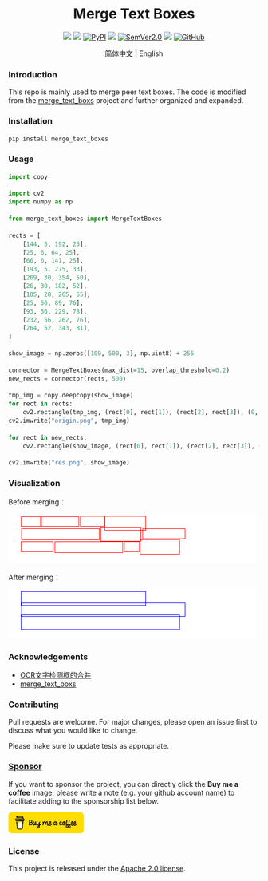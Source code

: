 <div align="center">
  <div align="center">
    <h1><b>Merge Text Boxes</b></h1>
  </div>
  <a href=""><img src="https://img.shields.io/badge/Python->=3.6,<3.12-aff.svg"></a>
  <a href=""><img src="https://img.shields.io/badge/OS-Linux%2C%20Mac%2C%20Win-pink.svg"></a>
<a href="https://pypi.org/project/merge_text_boxes/"><img alt="PyPI" src="https://img.shields.io/pypi/v/merge_text_boxes"></a>
<a href="https://pepy.tech/project/merge_text_boxes"><img src="https://static.pepy.tech/personalized-badge/merge_text_boxes?period=total&units=abbreviation&left_color=grey&right_color=blue&left_text=Downloads%20Lineless"></a>
  <a href="https://semver.org/"><img alt="SemVer2.0" src="https://img.shields.io/badge/SemVer-2.0-brightgreen"></a>
  <a href="https://github.com/psf/black"><img src="https://img.shields.io/badge/code%20style-black-000000.svg"></a>
  <a href="https://github.com/SWHL/MergeTextBoxes/blob/8da071f678d4e3d0681fff8b213a5aa9c1a96073/LICENSE"><img alt="GitHub" src="https://img.shields.io/badge/license-Apache 2.0-blue"></a>

  [简体中文](./docs/README_zh.md) | English
</div>

### Introduction
This repo is mainly used to merge peer text boxes. The code is modified from the [merge_text_boxs](https://github.com/zcswdt/merge_text_boxs) project and further organized and expanded.

### Installation
```bash
pip install merge_text_boxes
```

### Usage
```python
import copy

import cv2
import numpy as np

from merge_text_boxes import MergeTextBoxes

rects = [
    [144, 5, 192, 25],
    [25, 6, 64, 25],
    [66, 6, 141, 25],
    [193, 5, 275, 33],
    [269, 30, 354, 50],
    [26, 30, 182, 52],
    [185, 28, 265, 55],
    [25, 56, 89, 76],
    [93, 56, 229, 78],
    [232, 56, 262, 76],
    [264, 52, 343, 81],
]

show_image = np.zeros([100, 500, 3], np.uint8) + 255

connector = MergeTextBoxes(max_dist=15, overlap_threshold=0.2)
new_rects = connector(rects, 500)

tmp_img = copy.deepcopy(show_image)
for rect in rects:
    cv2.rectangle(tmp_img, (rect[0], rect[1]), (rect[2], rect[3]), (0, 0, 255), 1)
cv2.imwrite("origin.png", tmp_img)

for rect in new_rects:
    cv2.rectangle(show_image, (rect[0], rect[1]), (rect[2], rect[3]), (255, 0, 0), 1)

cv2.imwrite("res.png", show_image)
```

### Visualization
Before merging：

![alt text](./docs/origin.png)

After merging：

![alt text](./docs/res.png)


### Acknowledgements
- [OCR文字检测框的合并](https://blog.csdn.net/jhsignal/article/details/107840145)
- [merge_text_boxs](https://github.com/zcswdt/merge_text_boxs)

### Contributing
Pull requests are welcome. For major changes, please open an issue first
to discuss what you would like to change.

Please make sure to update tests as appropriate.

### [Sponsor](https://rapidai.github.io/RapidOCRDocs/docs/sponsor/)
If you want to sponsor the project, you can directly click the **Buy me a coffee** image, please write a note (e.g. your github account name) to facilitate adding to the sponsorship list below.

<div align="left">
   <a href="https://www.buymeacoffee.com/SWHL"><img src="https://raw.githubusercontent.com/RapidAI/.github/main/assets/buymeacoffe.png" width="30%" height="30%"></a>
</div>

### License
This project is released under the [Apache 2.0 license](../LICENSE).